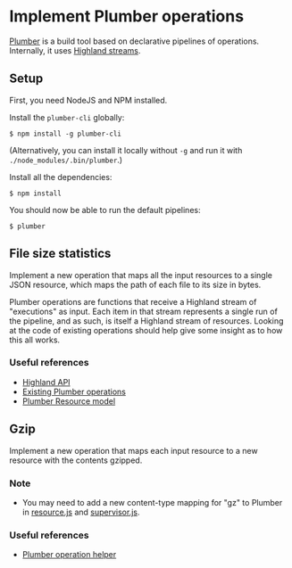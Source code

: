 # Implement Plumber operations

[Plumber](https://github.com/plumberjs/plumber) is a build tool based
on declarative pipelines of operations.  Internally, it uses [Highland streams](http://highlandjs.org/).


## Setup

First, you need NodeJS and NPM installed.

Install the `plumber-cli` globally:

```
$ npm install -g plumber-cli
```

(Alternatively, you can install it locally without `-g` and run it
with `./node_modules/.bin/plumber`.)

Install all the dependencies:

```
$ npm install
```

You should now be able to run the default pipelines:

```
$ plumber
```


## File size statistics

Implement a new operation that maps all the input resources to a
single JSON resource, which maps the path of each file to its size in
bytes.

Plumber operations are functions that receive a Highland stream of
"executions" as input. Each item in that stream represents a single
run of the pipeline, and as such, is itself a Highland stream of
resources.  Looking at the code of existing operations should help
give some insight as to how this all works.


### Useful references

* [Highland API](http://highlandjs.org/)
* [Existing Plumber operations](https://github.com/plumberjs/plumber#operations)
* [Plumber Resource model](https://github.com/plumberjs/plumber/blob/master/lib/model/resource.js)


## Gzip

Implement a new operation that maps each input resource to a new
resource with the contents gzipped.



### Note

* You may need to add a new content-type mapping for "gz" to Plumber in [resource.js](https://github.com/plumberjs/plumber/blob/master/lib/model/resource.js#L58) and [supervisor.js](https://github.com/plumberjs/plumber/blob/master/lib/util/supervisor.js#L25).

### Useful references

* [Plumber operation helper](https://github.com/plumberjs/plumber/blob/master/lib/core.js#L60)
